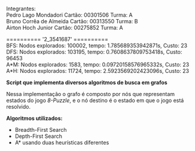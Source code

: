 Integrantes:  
Pedro Lago Mondadori Cartão: 00301506 Turma: A  
Bruno Corrêa de Almeida Cartão: 00313550 Turma: B  
Airton Hoch Junior Cartão: 00275852 Turma: A  

========== '2_3541687' ==========  
BFS: Nodos explorados: 100002, tempo: 1.785689353942871s, Custo: 23  
DFS: Nodos explorados: 103195, tempo: 0.7608637809753418s, Custo: 96453  
A\*M: Nodos explorados: 1583, tempo: 0.09720158576965332s, Custo: 23  
A\*H: Nodos explorados: 11724, tempo: 2.5923569202423096s, Custo: 23  


**Script que implementa diversos algoritmos de busca em grafos**  

Nessa implementação o grafo é composto por nós que representam estados do jogo *8-Puzzle*, e o nó destino é o estado em que o jogo está resolvido.  

**Algoritmos utilizados:**  
- Breadth-First Search
- Depth-First Search
- A* usando duas heurísticas diferentes
